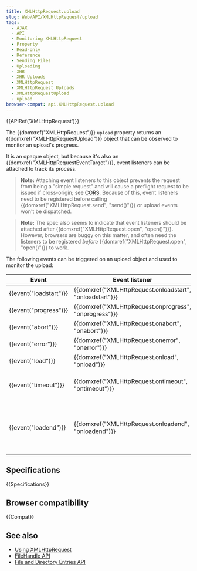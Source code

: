 ```yaml
---
title: XMLHttpRequest.upload
slug: Web/API/XMLHttpRequest/upload
tags:
  - AJAX
  - API
  - Monitoring XMLHttpRequest
  - Property
  - Read-only
  - Reference
  - Sending Files
  - Uploading
  - XHR
  - XHR Uploads
  - XMLHttpRequest
  - XMLHttpRequest Uploads
  - XMLHttpRequestUpload
  - upload
browser-compat: api.XMLHttpRequest.upload
---
```

{{APIRef('XMLHttpRequest')}}

The {{domxref("XMLHttpRequest")}} `upload` property returns an {{domxref("XMLHttpRequestUpload")}} object that can be observed to monitor an upload's progress.

It is an opaque object, but because it's also an {{domxref("XMLHttpRequestEventTarget")}}, event listeners can be attached to track its process.

> **Note:** Attaching event listeners to this object prevents the request from being a "simple request" and will cause a preflight request to be issued if cross-origin; see [CORS](/en-US/docs/Web/HTTP/CORS). Because of this, event listeners need to be registered before calling {{domxref("XMLHttpRequest.send", "send()")}} or upload events won't be dispatched.

> **Note:** The spec also seems to indicate that event listeners should be attached after {{domxref("XMLHttpRequest.open", "open()")}}. However, browsers are buggy on this matter, and often need the listeners to be registered _before_ {{domxref("XMLHttpRequest.open", "open()")}} to work.

The following events can be triggered on an upload object and used to monitor the upload:

| Event                        | Event listener                                                               | Description                                                                                                                                                                                                                                                                              |
| ---------------------------- | ---------------------------------------------------------------------------- | ---------------------------------------------------------------------------------------------------------------------------------------------------------------------------------------------------------------------------------------------------------------------------------------- |
| {{event("loadstart")}} | {{domxref("XMLHttpRequest.onloadstart", "onloadstart")}} | The upload has begun.                                                                                                                                                                                                                                                                    |
| {{event("progress")}} | {{domxref("XMLHttpRequest.onprogress", "onprogress")}}     | Periodically delivered to indicate the amount of progress made so far.                                                                                                                                                                                                                   |
| {{event("abort")}}     | {{domxref("XMLHttpRequest.onabort", "onabort")}}             | The upload operation was aborted.                                                                                                                                                                                                                                                        |
| {{event("error")}}     | {{domxref("XMLHttpRequest.onerror", "onerror")}}             | The upload failed due to an error.                                                                                                                                                                                                                                                       |
| {{event("load")}}     | {{domxref("XMLHttpRequest.onload", "onload")}}                 | The upload completed successfully.                                                                                                                                                                                                                                                       |
| {{event("timeout")}} | {{domxref("XMLHttpRequest.ontimeout", "ontimeout")}}         | The upload timed out because a reply did not arrive within the time interval specified by the {{domxref("XMLHttpRequest.timeout")}}.                                                                                                                                          |
| {{event("loadend")}} | {{domxref("XMLHttpRequest.onloadend", "onloadend")}}         | The upload finished. This event does not differentiate between success or failure, and is sent at the end of the upload regardless of the outcome. Prior to this event, one of `load`, `error`, `abort`, or `timeout` will already have been delivered to indicate why the upload ended. |

## Specifications

{{Specifications}}

## Browser compatibility

{{Compat}}

## See also

- [Using XMLHttpRequest](/en-US/docs/Web/API/XMLHttpRequest/Using_XMLHttpRequest)
- [FileHandle API](/en-US/docs/Web/API/File_Handle_API)
- [File and Directory Entries API](/en-US/docs/Web/API/File_and_Directory_Entries_API)
